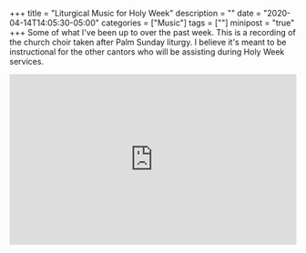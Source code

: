 +++
title = "Liturgical Music for Holy Week"
description = ""
date = "2020-04-14T14:05:30-05:00"
categories = ["Music"]
tags = [""]
minipost = "true"
+++
Some of what I've been up to over the past week. This is a recording of the church choir taken after Palm Sunday liturgy. I believe it's meant to be instructional for the other cantors who will be assisting during Holy Week services.

<iframe width="100%" height="300" scrolling="no" frameborder="no" allow="autoplay" src="https://w.soundcloud.com/player/?url=https%3A//api.soundcloud.com/playlists/1032079801&color=%23ff5500&auto_play=false&hide_related=false&show_comments=true&show_user=true&show_reposts=false&show_teaser=true&visual=true"></iframe>